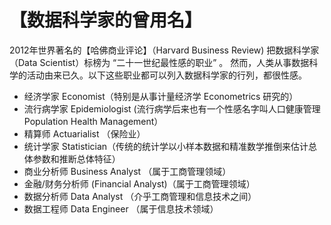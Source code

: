 # 【数据科学家的曾用名】

2012年世界著名的【哈佛商业评论】（Harvard Business Review) 把数据科学家（Data Scientist）标榜为 “二十一世纪最性感的职业” 。
然而，人类从事数据科学的活动由来已久。以下这些职业都可以列入数据科学家的行列，都很性感。
-	经济学家 Economist（特别是从事计量经济学 Econometrics 研究的）
-	流行病学家 Epidemiologist (流行病学后来也有一个性感名字叫人口健康管理 Population Health Management）
-	精算师 Actuarialist （保险业）
-	统计学家 Statistician（传统的统计学以小样本数据和精准数学推倒来估计总体参数和推断总体特征）
-	商业分析师 Business Analyst （属于工商管理领域）
-	金融/财务分析师 (Financial Analyst)（属于工商管理领域）
-	数据分析师 Data Analyst （介乎工商管理和信息技术之间）
-	数据工程师 Data Engineer （属于信息技术领域）
 

